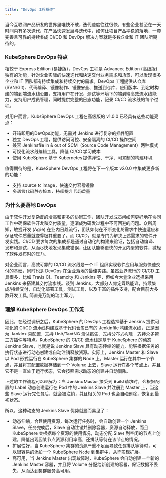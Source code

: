 ```yaml
---
title: "DevOps 工程概述"
---
```


当今互联网产品研发的世界里唯快不破，迭代速度往往很快，有些企业甚至在一天时间内有多次迭代。在产品快速发展与迭代中，如何让项目产品平稳的落地，一套完善且可靠的持续集成 CI/CD 和 DevOps 解决方案就是多数企业和 IT 团队所期待的。

### KubeSphere DevOps 特点

相较于 Express Edition (易捷版)，DevOps 工程是 Advanced Edition (高级版) 独有的功能，针对企业实际的快速迭代和快速交付业务需求和场景，可以发现很多企业和 IT 团队都有持续集成和持续交付的需求。DevOps 工程提供从仓库 (SVN/Git)、代码编译、镜像制作、镜像安全、推送到仓库、应用版本、到定时构建的端到端流水线设置，支持用户在开发、测试等环境下的端到端高效流水线能力，支持用户成员管理，同时提供完整的日志功能，记录 CI/CD 流水线的每个过程。

对用户而言，KubeSphere DevOps 工程在高级版的 v1.0.0 已经具有这些功能亮点：

- 开箱即用的DevOps功能，无需对 Jenkins 进行复杂的插件配置
- 独立 DevOps 工程，提供访问可控、安全隔离的 CI/CD 操作空间
- 兼容 Jenkinsfile in & out of SCM（Source Code Management）两种模式
- 可视化流水线编辑工具，降低 CI/CD 学习成本
- 使用 KubeSphere 基于 Kubernetes 提供弹性、干净、可定制的构建环境

值得期待的是，KubeSphere DevOps 工程将在下一个版本 v2.0.0 中集成更多新的功能：

- 支持 source to image，快速交付容器镜像
- 多语言代码静态检查，持续提升代码质量

### 为什么要落地 DevOps

由于软件开发复杂度的增高和更多的协同工作，团队开发成员间如何更好地在协同工作中确保软件开发和交付质量，逐渐成为研发过程中不可回避的问题。众所周知，敏捷开发 (Agile) 在业内日趋流行，团队如何在不断变化的需求中快速适应和保证软件质量就变得极其重要了。而 CI/CD，就是专门为解决上述需求的软件开发实践。CI/CD 要求每次的集成都是通过自动化的构建来验证，包括自动编译、发布和测试，从而尽快地发现集成错误，让团队能够更快的开发内聚的软件，减轻了软件发布时的压力。

对企业而言，高效可靠的 CI/CD 流水线是一个 IT 组织实现软件应用与服务快速交付的基础，同时也是 DevOps 在企业落地的最佳实践。虽然业界流行的 CI/CD 工具很多，比如 Travis CI、Teamcity 和 Jenkins 等，但如今大量企业选择采用 Jenkins 来搭建其交付流水线。谈到 Jenkins，大部分人肯定耳熟能详，持续集成/持续交付，自动化部署工具，测试工具，以及丰富的插件支持，配合目前大多数开发工具, 简直是万能的瑞士军刀。

### 理解 KubeSphere DevOps 工作流

因此，在经过调研之后，KubeSphere 的 DevOps 工程选择基于 Jenkins 提供可视化的 CI/CD 流水线构建或基于代码仓库已有的 Jenkinfile 构建流水线，正是因为 Jenkins 易配置、支持 Unit/TestNG 测试报告、支持分布式构建、支持众多第三方插件等特点。KubeSphere 的 CI/CD 流水线是基于 KubeSphere 的动态 Jenkins Slave，也就是说 Jenkins Slave 具有动态伸缩的能力，能够根据任务的执行状态进行动态创建或自动注销释放资源。实际上，Jenkins Master 和  Slave 以 Pod 形式运行在 KubeSphere 集群的 Node 上，Master 运行在其中一个节点，并且将其配置数据存储到一个 Volume 上去，Slave 运行在各个节点上，并且它不是一直处于运行状态，它会按照需求动态的创建并自动删除。

上述的工作流程可以理解为：当 Jenkins Master 接受到 Build 请求时，会根据配置的 Label 动态创建运行在 Pod 中的 Jenkins Slave 并注册到 Master 上，当这些 Slave 运行完任务后，就会被注销，并且相关的 Pod 也会自动删除，恢复到最初状态。

所以，这种动态的 Jenkins Slave 优势就显而易见了：

- 动态伸缩，合理使用资源，每次运行任务时，会自动创建一个 Jenkins Slave，任务完成后，Slave 自动注销并删除容器，资源自动释放，而且 KubeSphere 会根据每个资源的使用情况，动态分配 Slave 到空闲的节点上创建，降低出现因某节点资源利用率高，还排队等待在该节点的情况。
- 扩展性好，当 KubeSphere 集群的资源严重不足而导致任务排队等待时，可以很容易的添加一个 KubeSphere Node 到集群中，从而实现扩展。
- 高可用，当 Jenkins Master 出现故障时，KubeSphere 会自动创建一个新的 Jenkins Master 容器，并且将 Volume 分配给新创建的容器，保证数据不丢失，从而达到集群服务高可用。





